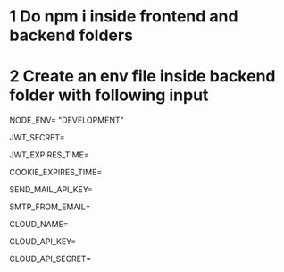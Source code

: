 # 1 Do npm i inside frontend and backend folders

# 2 Create an env file inside backend folder with following input

NODE_ENV= "DEVELOPMENT"

JWT_SECRET=

JWT_EXPIRES_TIME=

COOKIE_EXPIRES_TIME=

SEND_MAIL_API_KEY=

SMTP_FROM_EMAIL=

CLOUD_NAME=

CLOUD_API_KEY=

CLOUD_API_SECRET=
